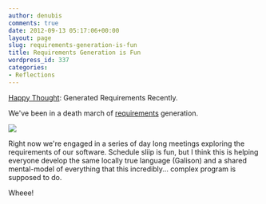 ```yaml
---
author: denubis
comments: true
date: 2012-09-13 05:17:06+00:00
layout: page
slug: requirements-generation-is-fun
title: Requirements Generation is Fun
wordpress_id: 337
categories:
- Reflections
---
```


[Happy Thought](http://dwarffortresswiki.org/index.php/v0.31:Thought#Happy_Thoughts): Generated Requirements Recently.

We've been in a death march of [requirements](https://docs.google.com/a/fedarch.org/document/d/1cGkTaeY2dfvAV6Za97OGe8zNLvF_YMyPX7qiVEFNC8o/edit#) generation.

[![](http://www.fedarch.org/wordpress/wp-content/uploads//2012/09/WS4135_clean-300x225.jpg)](http://www.fedarch.org/wordpress/?attachment_id=338)

Right now we're engaged in a series of day long meetings exploring the requirements of our software. Schedule sliip is fun, but I think this is helping everyone develop the same locally true language (Galison) and a shared mental-model of everything that this incredibly... complex program is supposed to do.

Wheee!
